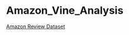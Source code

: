 # Amazon_Vine_Analysis
[Amazon Review Dataset](https://s3.amazonaws.com/amazon-reviews-pds/tsv/amazon_reviews_us_Furniture_v1_00.tsv.gz)
